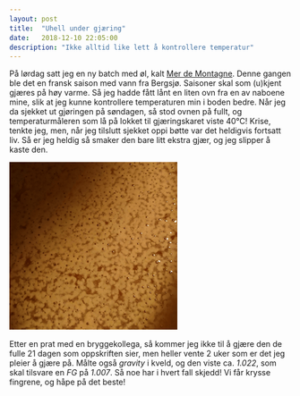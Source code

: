 ```yaml
---
layout: post
title:  "Uhell under gjæring"
date:   2018-12-10 22:05:00
description: "Ikke alltid like lett å kontrollere temperatur"
---
```


På lørdag satt jeg en ny batch med øl, kalt [Mer de Montagne](/batch/6-mer-de-montagne). Denne gangen ble det en fransk saison med vann fra Bergsjø. Saisoner skal som (u)kjent gjæres på høy varme. Så jeg hadde fått lånt en liten ovn fra en av naboene mine, slik at jeg kunne kontrollere temperaturen min i boden bedre. Når jeg da sjekket ut gjøringen på søndagen, så stod ovnen på fullt, og temperaturmåleren som lå på lokket til gjæringskaret viste 40°C! Krise, tenkte jeg, men, når jeg tilslutt sjekket oppi bøtte var det heldigvis fortsatt liv. Så er jeg heldig så smaker den bare litt ekstra gjær, og jeg slipper å kaste den.

![Fransk gjær](/assets/blogg/french_yeast.png)

Etter en prat med en bryggekollega, så kommer jeg ikke til å gjære den de fulle 21 dagen som oppskriften sier, men heller vente 2 uker som er det jeg pleier å gjære på. Målte også *gravity* i kveld, og den viste ca. *1.022*, som skal tilsvare en *FG* på *1.007*. Så noe har i hvert fall skjedd! Vi får krysse fingrene, og håpe på det beste!
